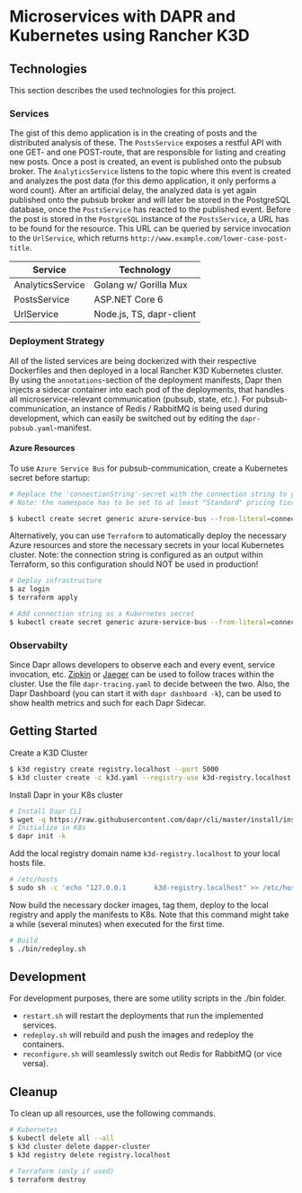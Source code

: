 # Microservices with DAPR and Kubernetes using Rancher K3D

## Technologies

This section describes the used technologies for this project.

### Services

The gist of this demo application is in the creating of posts and the distributed analysis of these. The `PostsService` exposes a restful API with one GET- and one POST-route, that are responsible for listing and creating new posts. Once a post is created, an event is published onto the pubsub broker. The `AnalyticsService` listens to the topic where this event is created and analyzes the post data (for this demo application, it only performs a word count). After an artificial delay, the analyzed data is yet again published onto the pubsub broker and will later be stored in the PostgreSQL database, once the `PostsService` has reacted to the published event. Before the post is stored in the `PostgreSQL` instance of the `PostsService`, a URL has to be found for the resource. This URL can be queried by service invocation to the `UrlService`, which returns `http://www.example.com/lower-case-post-title`.

| Service          	| Technology            	|
|------------------	|-----------------------	|
| AnalyticsService 	| Golang w/ Gorilla Mux 	|
| PostsService      | ASP.NET Core 6        	|
| UrlService        | Node.js, TS, dapr-client  |

### Deployment Strategy

All of the listed services are being dockerized with their respective Dockerfiles and then deployed in a local Rancher K3D Kubernetes cluster. By using the `annotations`-section of the deployment manifests, Dapr then injects a sidecar container into each pod of the deployments, that handles all microservice-relevant communication (pubsub, state, etc.). For pubsub-communication, an instance of Redis / RabbitMQ is being used during development, which can easily be switched out by editing the `dapr-pubsub.yaml`-manifest. 

#### Azure Resources

To use `Azure Service Bus` for pubsub-communication, create a Kubernetes secret before startup:

```sh
# Replace the 'connectionString'-secret with the connection string to your Service Bus Namespace (use a Shared access policy for this)
# Note: the namespace has to be set to at least "Standard" pricing tier

$ kubectl create secret generic azure-service-bus --from-literal=connectionString="Endpoint=<...>"
```

Alternatively, you can use `Terraform` to automatically deploy the necessary Azure resources and store the necessary secrets in your local Kubernetes cluster. Note: the connection string is configured as an output within Terraform, so this configuration should NOT be used in production!

```sh
# Deploy infrastructure
$ az login
$ terraform apply

# Add connection string as a Kubernetes secret
$ kubectl create secret generic azure-service-bus --from-literal=connectionString="$(terraform output service_bus_conn)"
```

### Observabilty 

Since Dapr allows developers to observe each and every event, service invocation, etc. [Zipkin](http://localhost/zipkin) or [Jaeger](http://localhost/jaeger) can be used to follow traces within the cluster. Use the file ```dapr-tracing.yaml``` to decide between the two. Also, the Dapr Dashboard (you can start it with `dapr dashboard -k`), can be used to show health metrics and such for each Dapr Sidecar.

## Getting Started

Create a K3D Cluster

```sh
$ k3d registry create registry.localhost --port 5000
$ k3d cluster create -c k3d.yaml --registry-use k3d-registry.localhost:5000
```

Install Dapr in your K8s cluster

```sh
# Install Dapr CLI
$ wget -q https://raw.githubusercontent.com/dapr/cli/master/install/install.sh -O - | /bin/bash
# Initialize in K8s
$ dapr init -k
```

Add the local registry domain name `k3d-registry.localhost` to your local hosts file.

```sh
# /etc/hosts
$ sudo sh -c 'echo "127.0.0.1       k3d-registry.localhost" >> /etc/hosts'
```

Now build the necessary docker images, tag them, deploy to the local registry and apply the manifests to K8s.
Note that this command might take a while (several minutes) when executed for the first time.

```sh
# Build
$ ./bin/redeploy.sh
```

## Development

For development purposes, there are some utility scripts in the ./bin folder.

* ```restart.sh``` will restart the deployments that run the implemented services.
* ```redeploy.sh``` will rebuild and push the images and redeploy the containers.
* ```reconfigure.sh``` will seamlessly switch out Redis for RabbitMQ (or vice versa).

## Cleanup

To clean up all resources, use the following commands.

```sh
# Kubernetes
$ kubectl delete all --all
$ k3d cluster delete dapper-cluster
$ k3d registry delete registry.localhost

# Terraform (only if used)
$ terraform destroy
```